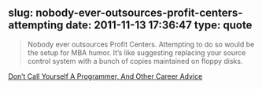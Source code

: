 slug: nobody-ever-outsources-profit-centers-attempting
date: 2011-11-13 17:36:47
type: quote
---

> Nobody ever outsources Profit Centers. Attempting to do so would be the setup for MBA humor. It’s like suggesting replacing your source control system with a bunch of copies maintained on floppy disks.

[Don’t Call Yourself A Programmer, And Other Career Advice](http://www.kalzumeus.com/2011/10/28/dont-call-yourself-a-programmer/)
